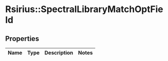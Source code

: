 # Rsirius::SpectralLibraryMatchOptField


## Properties
Name | Type | Description | Notes
------------ | ------------- | ------------- | -------------


